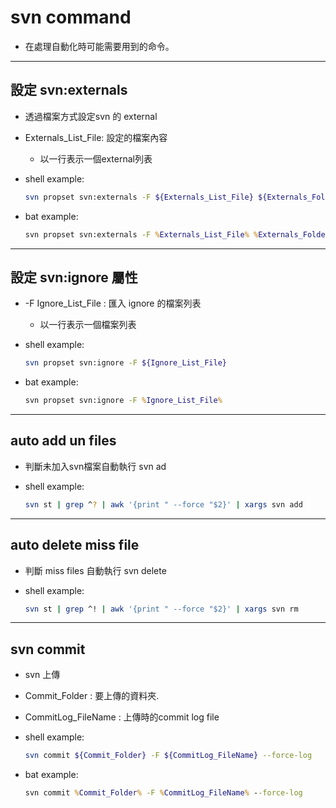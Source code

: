 # svn command

* 在處理自動化時可能需要用到的命令。

---

## 設定 svn:externals

* 透過檔案方式設定svn 的 external

* Externals_List_File: 設定的檔案內容
  * 以一行表示一個external列表

* shell example:
    ``` sh
    svn propset svn:externals -F ${Externals_List_File} ${Externals_Folder}
    ```

* bat example:
    ``` bat
    svn propset svn:externals -F %Externals_List_File% %Externals_Folder%
    ```

---

## 設定 svn:ignore 屬性

* -F Ignore_List_File : 匯入 ignore 的檔案列表
  * 以一行表示一個檔案列表

* shell example:

    ``` sh
    svn propset svn:ignore -F ${Ignore_List_File}
    ```

* bat example:
    ``` bat
    svn propset svn:ignore -F %Ignore_List_File%
    ```

---

## auto add un files

* 判斷未加入svn檔案自動執行 svn ad

* shell example:

    ```sh
    svn st | grep ^? | awk '{print " --force "$2}' | xargs svn add
    ```

---

## auto delete miss file

* 判斷 miss files 自動執行 svn delete

* shell example:
    ```sh
    svn st | grep ^! | awk '{print " --force "$2}' | xargs svn rm
    ```

---

## svn commit

* svn 上傳
* Commit_Folder : 要上傳的資料夾.
* CommitLog_FileName : 上傳時的commit log file

* shell example:

    ``` sh
    svn commit ${Commit_Folder} -F ${CommitLog_FileName} --force-log
    ```

* bat example:

    ``` bat
    svn commit %Commit_Folder% -F %CommitLog_FileName% --force-log
    ```